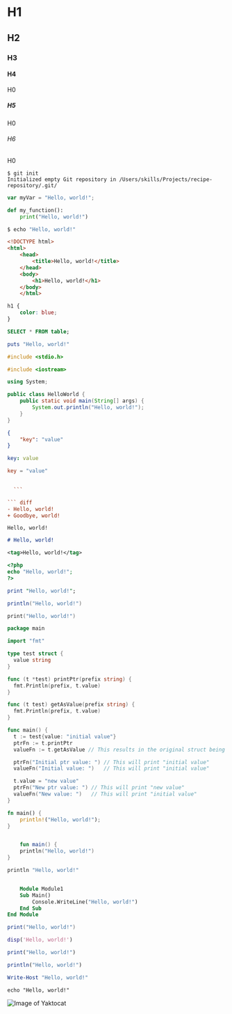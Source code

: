 # H1
## H2
### H3
#### H4
H0
##### H5
H0
###### H6
H0

```
$ git init
Initialized empty Git repository in /Users/skills/Projects/recipe-repository/.git/
```

``` javascript
var myVar = "Hello, world!";
```

``` python
def my_function():
    print("Hello, world!")
```

``` bash
$ echo "Hello, world!"
```

``` html
<!DOCTYPE html>
<html>
    <head>
        <title>Hello, world!</title>
    </head>
    <body>
        <h1>Hello, world!</h1>
    </body>
    </html>
  ```

  ``` css
  h1 {
      color: blue;
  }
  ```

  ``` sql
  SELECT * FROM table;
  ```

  ```  ruby
  puts "Hello, world!"
  ```

  ``` c
  #include <stdio.h>
  ```

  ``` c++
  #include <iostream>
  ```

  ``` c#
  using System;
  ```

  ``` java
  public class HelloWorld {
      public static void main(String[] args) {
          System.out.println("Hello, world!");
      }
  }
  ```

  ``` json
  {
      "key": "value"
  }
  ```

  ``` yaml
  key: value
  ```

  ``` toml
  key = "value"
  ```

  ``` ini
    
    ```

  ``` diff
  - Hello, world!
  + Goodbye, world!
  ```

  ``` plaintext
  Hello, world!
  ```

  ``` markdown
  # Hello, world!
  ```

  ``` xml
  <tag>Hello, world!</tag>
  ```

  ``` php
  <?php
  echo "Hello, world!";
  ?>
  ```

  ``` perl
  print "Hello, world!";
  ```

  ``` scala
  println("Hello, world!")
  ```

  ``` swift
  print("Hello, world!")
  ```

  ``` go
  package main

import "fmt"

type test struct {
	value string
}

func (t *test) printPtr(prefix string) {
	fmt.Println(prefix, t.value)
}

func (t test) getAsValue(prefix string) {
	fmt.Println(prefix, t.value)
}

func main() {
	t := test{value: "initial value"}
	ptrFn := t.printPtr
	valueFn := t.getAsValue // This results in the original struct being copied

	ptrFn("Initial ptr value: ") // This will print "initial value"
	valueFn("Initial value: ")   // This will print "initial value"

	t.value = "new value"
	ptrFn("New ptr value: ") // This will print "new value"
	valueFn("New value: ")   // This will print "initial value"
}
```

``` rust
fn main() {
    println!("Hello, world!");
}
```

``` kotlin

    fun main() {
    println("Hello, world!")
}
```

``` groovy
println "Hello, world!"
```

``` vb

    Module Module1
    Sub Main()
        Console.WriteLine("Hello, world!")
    End Sub
End Module
```

``` lua
print("Hello, world!")
```

``` matlab
disp('Hello, world!')
```

``` r
print("Hello, world!")
```

``` julia
println("Hello, world!")
```

``` powershell
Write-Host "Hello, world!"
```

``` shell
echo "Hello, world!"
```

![Image of Yaktocat](https://octodex.github.com/images/yaktocat.png)